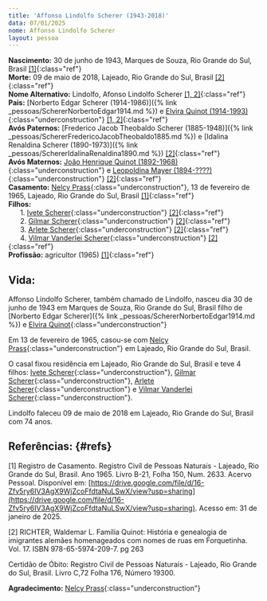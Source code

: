 ```yaml
---
title: 'Affonso Lindolfo Scherer (1943-2018)'
data: 07/01/2025
nome: Affonso Lindolfo Scherer
layout: pessoa
---
```


**Nascimento:** 30 de junho de 1943, Marques de Souza, Rio Grande do Sul, Brasil [[1]](#refs){:class="ref"}<br/>
**Morte:** 09 de maio de 2018, Lajeado, Rio Grande do Sul, Brasil [[2]](#refs){:class="ref"}<br/>
**Nome Alternativo:** Lindolfo, Afonso Lindolfo Scherer [[1, 2]](#refs){:class="ref"}<br/>
**Pais:** [Norberto Edgar Scherer (1914-1986)]({% link _pessoas/SchererNorbertoEdgar1914.md %}) e [Elvira Quinot (1914-1993)](){:class="underconstruction"} [[1, 2]](#refs){:class="ref"}<br/>
**Avós Paternos:** [Frederico Jacob Theobaldo Scherer (1885-1948)]({% link _pessoas/SchererFredericoJacobTheobaldo1885.md %}) e [Idalina Renaldina Scherer (1890-1973)]({% link _pessoas/SchererIdalinaRenaldina1890.md %}) [[2]](#refs){:class="ref"}<br/>
**Avós Maternos:** [João Henrique Quinot (1892-1968)](){:class="underconstruction"} e [Leopoldina Mayer (1894-????)](){:class="underconstruction"} [[2]](#refs){:class="ref"}<br/>
**Casamento:** [Nelcy Prass](){:class="underconstruction"},  13 de fevereiro de 1965, Lajeado, Rio Grande do Sul, Brasil [[1]](#refs){:class="ref"}<br/>
**Filhos:**<br/>
&nbsp;&nbsp;&nbsp;&nbsp;&nbsp;&nbsp;1. [Ivete Scherer](){:class="underconstruction"} [[2]](#refs){:class="ref"}<br/>
&nbsp;&nbsp;&nbsp;&nbsp;&nbsp;&nbsp;2. [Gilmar Scherer](){:class="underconstruction"} [[2]](#refs){:class="ref"}<br/>
&nbsp;&nbsp;&nbsp;&nbsp;&nbsp;&nbsp;3. [Arlete Scherer](){:class="underconstruction"} [[2]](#refs){:class="ref"}<br/>
&nbsp;&nbsp;&nbsp;&nbsp;&nbsp;&nbsp;4. [Vilmar Vanderlei Scherer](){:class="underconstruction"} [[2]](#refs){:class="ref"}<br/>
**Profissão:** agricultor (1965) [[1]](#refs){:class="ref"}<br/>

## Vida:

Affonso Lindolfo Scherer, também chamado de Lindolfo, nasceu dia 30 de junho de 1943 em Marques de Souza, Rio Grande do Sul, Brasil filho de [Norberto Edgar Scherer]({% link _pessoas/SchererNorbertoEdgar1914.md %}) e [Elvira Quinot](){:class="underconstruction"}

Em 13 de fevereiro de 1965, casou-se com [Nelcy Prass](){:class="underconstruction"} em Lajeado, Rio Grande do Sul, Brasil.

O casal fixou residência em Lajeado, Rio Grande do Sul, Brasil e teve 4 filhos: [Ivete Scherer](){:class="underconstruction"}, [Gilmar Scherer](){:class="underconstruction"}, [Arlete Scherer](){:class="underconstruction"} e [Vilmar Vanderlei Scherer](){:class="underconstruction"}.

Lindolfo faleceu 09 de maio de 2018 em Lajeado, Rio Grande do Sul, Brasil com 74 anos.


## Referências: {#refs} 

[1] Registro de Casamento. Registro Civíl de Pessoas Naturais - Lajeado, Rio Grande do Sul, Brasil. Ano 1965. Livro B-21, Folha 150, Num. 2633. Acervo Pessoal. Disponível em: [https://drive.google.com/file/d/16-Zfv5ry6IV3AgX9WjZcoFfdtaNuLSwX/view?usp=sharing](https://drive.google.com/file/d/16-Zfv5ry6IV3AgX9WjZcoFfdtaNuLSwX/view?usp=sharing). Acesso em: 31 de janeiro de 2025.

[2] RICHTER, Waldemar L. Família Quinot: História e genealogia de imigrantes alemães homenageados com nomes de ruas em Forquetinha. Vol. 17. ISBN 978-65-5974-209-7. pg 263

Certidão de Óbito:  Registro Civil de Pessoas Naturais - Lajeado, Rio Grande do Sul, Brasil. Livro C,72 Folha 176, Número 19300.

**Agradecimento:** [Nelcy Prass](){:class="underconstruction"}

